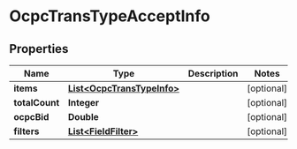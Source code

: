 

# OcpcTransTypeAcceptInfo


## Properties

Name | Type | Description | Notes
------------ | ------------- | ------------- | -------------
**items** | [**List&lt;OcpcTransTypeInfo&gt;**](OcpcTransTypeInfo.md) |  |  [optional]
**totalCount** | **Integer** |  |  [optional]
**ocpcBid** | **Double** |  |  [optional]
**filters** | [**List&lt;FieldFilter&gt;**](FieldFilter.md) |  |  [optional]



